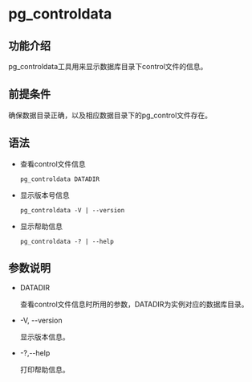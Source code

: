 # pg\_controldata<a name="ZH-CN_TOPIC_0294748993"></a>

## 功能介绍<a name="section125419154813"></a>

pg\_controldata工具用来显示数据库目录下control文件的信息。

## 前提条件<a name="section14602518109"></a>

确保数据目录正确，以及相应数据目录下的pg\_control文件存在。

## 语法<a name="section554725769"></a>

-   查看control文件信息

    ```
    pg_controldata DATADIR
    ```

-   显示版本号信息

    ```
    pg_controldata -V | --version
    ```

-   显示帮助信息

    ```
    pg_controldata -? | --help
    ```


## 参数说明<a name="zh-cn_topic_0237152440_section187851955142614"></a>

-   DATADIR

    查看control文件信息时所用的参数，DATADIR为实例对应的数据库目录。

-   -V, --version

    显示版本信息。

-   -?,--help

    打印帮助信息。


